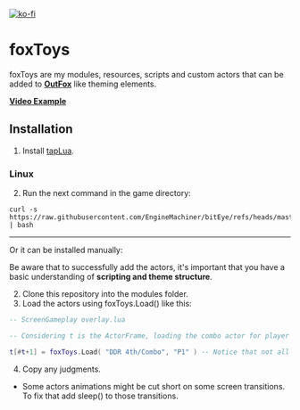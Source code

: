 [![ko-fi](https://ko-fi.com/img/githubbutton_sm.svg)](https://ko-fi.com/W7W32691S)

# foxToys

foxToys are my modules, resources, scripts and custom actors that can be added to **[OutFox](https://github.com/TeamRizu/OutFox)** like theming elements.

**[Video Example](https://youtu.be/XTOGAQQ7mzY)**

## Installation

  1. Install [tapLua](https://github.com/EngineMachiner/tapLua).

### Linux

  2. Run the next command in the game directory:

```console
curl -s https://raw.githubusercontent.com/EngineMachiner/bitEye/refs/heads/master/foxToys.sh | bash
```

---

Or it can be installed manually:

Be aware that to successfully add the actors, it's important that you have a basic understanding of **scripting and theme structure**.


  2. Clone this repository into the modules folder.
  3. Load the actors using foxToys.Load() like this:
  ```lua
  -- ScreenGameplay overlay.lua

  -- Considering t is the ActorFrame, loading the combo actor for player 1 would be...

  t[#t+1] = foxToys.Load( "DDR 4th/Combo", "P1" ) -- Notice that not all scripts need arguments.
  ```

  4. Copy any judgments.

- Some actors animations might be cut short on some screen transitions. To fix that add sleep() to those transitions.
